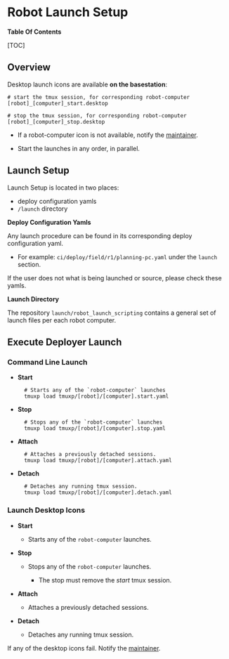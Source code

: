 # Robot Launch Setup

**Table Of Contents**

[TOC]

## Overview

Desktop launch icons are available **on the basestation**:
    
    # start the tmux session, for corresponding robot-computer
    [robot]_[computer]_start.desktop
    
    # stop the tmux session, for corresponding robot-computer
    [robot]_[computer]_stop.desktop

- If a robot-computer icon is not available, notify the [maintainer](maintainer.md).

- Start the launches in any order, in parallel.


## Launch Setup

Launch Setup is located in two places:

  - deploy configuration yamls
  - `/launch` directory

**Deploy Configuration Yamls**

Any launch procedure can be found in its corresponding deploy configuration yaml.

  - For example: `ci/deploy/field/r1/planning-pc.yaml` under the `launch` section.

If the user does not what is being launched or source, please check these yamls.

**Launch Directory**

The repository `launch/robot_launch_scripting` contains a general set of launch files per each robot computer.

## Execute Deployer Launch

### Command Line Launch

- **Start**

        # Starts any of the `robot-computer` launches
        tmuxp load tmuxp/[robot]/[computer].start.yaml

- **Stop**

        # Stops any of the `robot-computer` launches
        tmuxp load tmuxp/[robot]/[computer].stop.yaml

- **Attach**

        # Attaches a previously detached sessions.
        tmuxp load tmuxp/[robot]/[computer].attach.yaml

- **Detach**

        # Detaches any running tmux session.
        tmuxp load tmuxp/[robot]/[computer].detach.yaml

### Launch Desktop Icons

- **Start**

  - Starts any of the `robot-computer` launches.

- **Stop**

  - Stops any of the `robot-computer` launches.

    - The stop must remove the *start* tmux session.

- **Attach**

  - Attaches a previously detached sessions.

- **Detach**

  - Detaches any running tmux session.

If any of the desktop icons fail. Notify the [maintainer](maintainer.md).